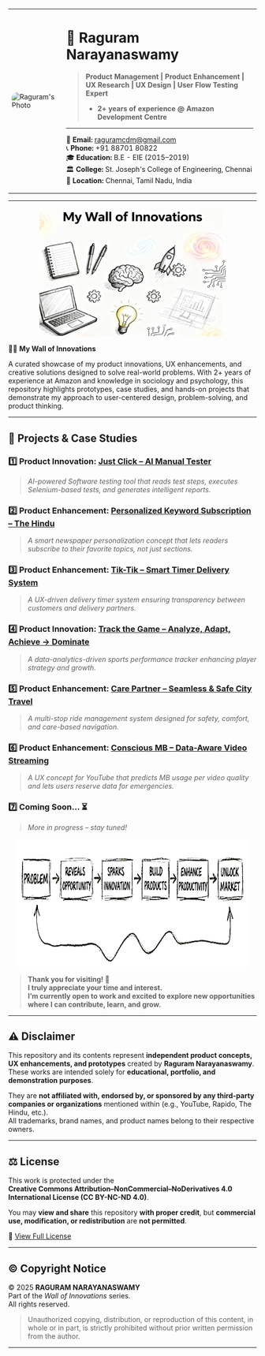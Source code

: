 <table>
  <tr>
    <td>
      <img src="https://github.com/Raguram-N/Hello/blob/main/Pic__.jpg" width="155" height="385" style="border-radius:10px;" alt="Raguram's Photo" />
    </td>
    <td style="vertical-align:top; padding-left:15px;">

# 💼 **Raguram Narayanaswamy**
> **Product Management | Product Enhancement | UX Research | UX Design | User Flow Testing Expert**
> - **2+ years of experience @ Amazon Development Centre**
---
📧 **Email:** [raguramcdm@gmail.com](mailto:raguramcdm@gmail.com)                                
📞 **Phone:** +91 88701 80822  
🎓 **Education:** B.E - EIE (2015–2019)  
🏛️ **College:** St. Joseph's College of Engineering, Chennai  
📍 **Location:** Chennai, Tamil Nadu, India  

</td>
  </tr>
</table>

---
 <p align="center">
  <img src="e06f81a5-a4ff-42e8-a675-939f54bd92e1.png" width="75%" height="260" style="border-radius:10px;" alt="Raguram's Photo" />
</p


# 🧑‍💻 **My Wall of Innovations**

A curated showcase of my product innovations, UX enhancements, and creative solutions designed to solve real-world problems. With 2+ years of experience at Amazon and knowledge in sociology and psychology, this repository highlights prototypes, case studies, and hands-on projects that demonstrate my approach to user-centered design, problem-solving, and product thinking.

---

## 🚀 **Projects & Case Studies**

### 1️⃣ Product Innovation: [Just Click – AI Manual Tester](https://github.com/Raguram-N/AI_Manual_Tester/blob/main/README.md)
> *AI-powered Software testing tool that reads test steps, executes Selenium-based tests, and generates intelligent reports.*

### 2️⃣ Product Enhancement: [Personalized Keyword Subscription – The Hindu](https://github.com/Raguram-N/The_Hindu/blob/main/README.md)
> *A smart newspaper personalization concept that lets readers subscribe to their favorite topics, not just sections.*

### 3️⃣ Product Enhancement: [Tik-Tik – Smart Timer Delivery System](https://github.com/Raguram-N/Tik-Tik_-_Smart_Delivery/blob/main/README.md)
> *A UX-driven delivery timer system ensuring transparency between customers and delivery partners.*

### 4️⃣ Product Innovation: [Track the Game – Analyze, Adapt, Achieve → Dominate](https://github.com/Raguram-N/Track-The-Game/blob/main/README.md)
> *A data-analytics-driven sports performance tracker enhancing player strategy and growth.*

### 5️⃣ Product Enhancement: [Care Partner – Seamless & Safe City Travel](https://github.com/Raguram-N/Smart-Multi-Stop-Ride---case-study/blob/main/README.md)
> *A multi-stop ride management system designed for safety, comfort, and care-based navigation.*

### 6️⃣ Product Enhancement: [Conscious MB – Data-Aware Video Streaming](https://github.com/Raguram-N/Conscious-MB/blob/main/README.md)
> *A UX concept for YouTube that predicts MB usage per video quality and lets users reserve data for emergencies.*

### 7️⃣ Coming Soon... ⏳  
> *More in progress – stay tuned!*

<p align="center">
  <img src="Flow.1.png" width="95%" height="260" style="border-radius:10px;" alt="Raguram's Photo" />
 </p>


> **Thank you for visiting! 🙂<br>
I truly appreciate your time and interest.<br>
I’m currently open to work and excited to explore new opportunities where I can contribute, learn, and grow.**


---


## ⚠️ **Disclaimer**

This repository and its contents represent **independent product concepts, UX enhancements, and prototypes** created by **Raguram Narayanaswamy**.  
These works are intended solely for **educational, portfolio, and demonstration purposes**.  

They are **not affiliated with, endorsed by, or sponsored by any third-party companies or organizations** mentioned within (e.g., YouTube, Rapido, The Hindu, etc.).  
All trademarks, brand names, and product names belong to their respective owners.

---

## ⚖️ **License**

This work is protected under the  
**Creative Commons Attribution–NonCommercial–NoDerivatives 4.0 International License (CC BY-NC-ND 4.0)**.  

You may **view and share** this repository **with proper credit**, but **commercial use, modification, or redistribution** are **not permitted**.  

🔗 [View Full License](https://creativecommons.org/licenses/by-nc-nd/4.0/)

---

## © **Copyright Notice**

© 2025 **RAGURAM NARAYANASWAMY**  
Part of the *Wall of Innovations* series.  
All rights reserved.


> Unauthorized copying, distribution, or reproduction of this content, in whole or in part, is strictly prohibited without prior written permission from the author.

---

